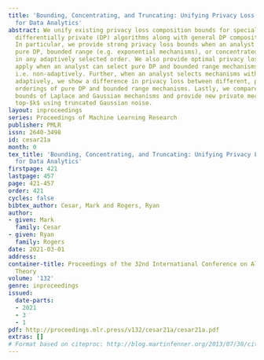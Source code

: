 ```yaml
---
title: 'Bounding, Concentrating, and Truncating: Unifying Privacy Loss Composition
  for Data Analytics'
abstract: We unify existing privacy loss composition bounds for special classes of
  differentially private (DP) algorithms along with general DP composition bounds.
  In particular, we provide strong privacy loss bounds when an analyst may select
  pure DP, bounded range (e.g. exponential mechanisms), or concentrated DP mechanisms
  in any adaptively selected order. We also provide optimal privacy loss bounds that
  apply when an analyst can select pure DP and bounded range mechanisms in a batch,
  i.e. non-adaptively. Further, when an analyst selects mechanisms within each class
  adaptively, we show a difference in privacy loss between different, predetermined
  orderings of pure DP and bounded range mechanisms. Lastly, we compare the composition
  bounds of Laplace and Gaussian mechanisms and provide new private mechanisms for
  top-$k$ using truncated Gaussian noise.
layout: inproceedings
series: Proceedings of Machine Learning Research
publisher: PMLR
issn: 2640-3498
id: cesar21a
month: 0
tex_title: 'Bounding, Concentrating, and Truncating: Unifying Privacy Loss Composition
  for Data Analytics'
firstpage: 421
lastpage: 457
page: 421-457
order: 421
cycles: false
bibtex_author: Cesar, Mark and Rogers, Ryan
author:
- given: Mark
  family: Cesar
- given: Ryan
  family: Rogers
date: 2021-03-01
address: 
container-title: Proceedings of the 32nd International Conference on Algorithmic Learning
  Theory
volume: '132'
genre: inproceedings
issued:
  date-parts:
  - 2021
  - 3
  - 1
pdf: http://proceedings.mlr.press/v132/cesar21a/cesar21a.pdf
extras: []
# Format based on citeproc: http://blog.martinfenner.org/2013/07/30/citeproc-yaml-for-bibliographies/
---
```

